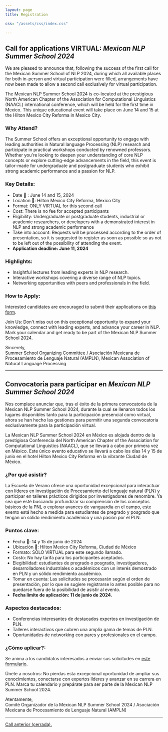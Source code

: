```yaml
---
layout: page
title: Registration

css: "/assets/css/index.css"

---
```


## Call for applications VIRTUAL: *Mexican NLP Summer School 2024*

We are pleased to announce that, following the success of the first call for the Mexican Summer School of NLP 2024, during which all available places for both in-person and virtual participation were filled, arrangements have now been made to allow a second call exclusively for virtual participation.

The Mexican NLP Summer School 2024 is co-located at the prestigious North American Chapter of the Association for Computational Linguistics (NAACL) international conference, which will be held for the first time in Mexico. This unique educational event will take place on June 14 and 15 at the Hilton Mexico City Reforma in Mexico City.


### Why Attend?

The Summer School offers an exceptional opportunity to engage with leading authorities in Natural language Processing (NLP) research and participate in practical workshops conducted by renowned professors. Whether you're looking to deepen your understanding of core NLP concepts or explore cutting-edge advancements in the field, this event is tailor-made for undergraduate and postgraduate students who exhibit strong academic performance and a passion for NLP.

### Key Details:
- Date 📅 : June 14 and 15, 2024
- Location 📍: Hilton Mexico City Reforma, Mexico City
- Format: ONLY VIRTUAL for this second call
- Cost: There is no fee for accepted participants
- Eligibility: Undergraduate or postgraduate students, industrial or academic researchers, or developers with a demonstrated interest in NLP and strong academic performance 
- Take into account: Requests will be processed according to the order of presentation, so it is suggested to register as soon as possible so as not to be left out of the possibility of attending the event.
- **Application deadline: June 11, 2024**

### Highlights:
- Insightful lectures from leading experts in NLP research.
- Interactive workshops covering a diverse range of NLP topics.
- Networking opportunities with peers and professionals in the field.

### How to Apply:
Interested candidates are encouraged to submit their applications on [this form](https://forms.gle/SHmGGKSevBwy4Q6G9).

Join Us:
Don't miss out on this exceptional opportunity to expand your knowledge, connect with leading experts, and advance your career in NLP. Mark your calendar and get ready to be part of the  Mexican NLP Summer School 2024. 
<!-- For inquiries and updates, please visit https://ampln.github.io/escuelaverano2024/ -->

Sincerely, <br>
Summer School Organizing Committee / Asociación Mexicana de Procesamiento de Lenguaje Natural (AMPLN), Mexican Association of Natural Language Processing

<hr>

## Convocatoria para participar en *Mexican NLP Summer School 2024*

Nos complace anunciar que, tras el éxito de la primera convocatoria de la Mexican NLP Summer School 2024, durante la cual se llenaron todos los lugares disponibles tanto para la participación presencial como virtual, ahora se han hecho las gestiones para permitir una segunda convocatoria exclusivamente para la participación virtual.

La Mexican NLP Summer School 2024 en México es alojada dentro de la prestigiosa Conferencia del North American Chapter of the Association for Computational Linguistics (NAACL), que se llevará a cabo por primera vez en México. Este único evento educativo se llevará a cabo los días 14 y 15 de junio en el hotel Hilton Mexico City Reforma en la vibrante Ciudad de México.

### ¿Por qué asistir?
La Escuela de Verano ofrece una oportunidad excepcional para interactuar con líderes en investigación de Procesamiento del lenguaje natural (PLN) y participar en talleres prácticos dirigidos por investigadores de renombre. Ya sea que esté buscando profundizar su comprensión de los conceptos básicos de la PNL o explorar avances de vanguardia en el campo, este evento está hecho a medida para estudiantes de pregrado y posgrado que tengan un sólido rendimiento académico y una pasión por el PLN.

### Puntos clave:
- Fecha 📅: 14 y 15 de junio de 2024
- Ubicación 📍: Hilton Mexico City Reforma, Ciudad de México
- Formato: SOLO VIRTUAL para este segundo llamado.
- Costo: No hay tarifa para los participantes aceptados.
- Elegibilidad: estudiantes de pregrado o posgrado, investigadores, desarrolladores industriales o académicos con un interés demostrado en PLN y un sólido rendimiento académico.
- Tomar en cuenta: Las solicitudes se procesarán según el orden de presentación, por lo que se sugiere registrarse lo antes posible para no quedarse fuera de la posibilidad de asistir al evento.
- **Fecha límite de aplicación: 11 de junio de 2024.**


### Aspectos destacados:
- Conferencias interesantes de destacados expertos en investigación de PLN.
- Talleres interactivos que cubren una amplia gama de temas de PLN.
- Oportunidades de networking con pares y profesionales en el campo.


### ¿Cómo aplicar?:
Se anima a los candidatos interesados a enviar sus solicitudes en [este formulario](https://forms.gle/SHmGGKSevBwy4Q6G9).

Únete a nosotros:
No pierdas esta excepcional oportunidad de ampliar sus conocimientos, conectarse con expertos líderes y avanzar en su carrera en PLN. Marca tu calendario y prepárate para ser parte de la  Mexican NLP Summer School 2024.

<!-- Para consultas y actualizaciones, visite https://ampln.github.io/escuelaverano2024/ -->

Atentamente,<br>
Comité Organizador de la Mexican NLP Summer School 2024 /
Asociación Mexicana de Procesamiento de Lenguaje Natural (AMPLN)

---

[Call anterior (cerrada).](/escuelaverano2024/sponsor_policy/registration_closed)
